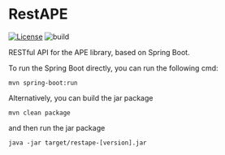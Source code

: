 # RestAPE

[![License](https://img.shields.io/badge/License-Apache_2.0-blue.svg)](https://opensource.org/licenses/Apache-2.0)
![build](https://github.com/sanctuuary/RestAPE/actions/workflow.yml/badge.svg)


RESTful API for the APE library, based on Spring Boot.



To run the Spring Boot directly, you can run the following cmd:

`mvn spring-boot:run`

Alternatively, you can build the jar package

`mvn clean package`

and then run the jar package

`java -jar target/restape-[version].jar`
